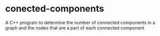 # conected-components
A C++ program to determine the number of connected components in a graph and the nodes that are a part of each connected component
